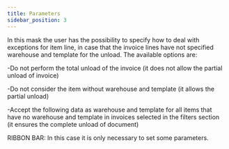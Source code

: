 ```yaml
---
title: Parameters
sidebar_position: 3
---
```


In this mask the user has the possibility to specify how to deal with exceptions for item line, in case that the invoice lines have not specified warehouse and template for the unload. The available options are:

-Do not perform the total unload of the invoice (it does not allow the partial unload of invoice)

-Do not consider the item without warehouse and template (it allows the partial unload)

-Accept the following data as warehouse and template for all items that have no warehouse and template in invoices selected in the filters section (it ensures the complete unload of document)

RIBBON BAR: In this case it is only necessary to set some parameters. 






